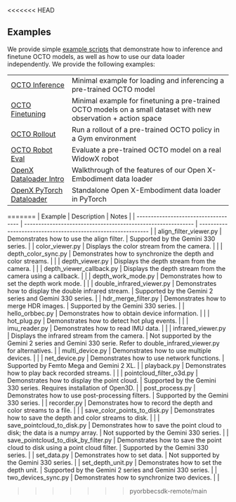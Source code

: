 <<<<<<< HEAD
## Examples

We provide simple [example scripts](examples) that demonstrate how to inference and finetune OCTO models,
as well as how to use our data loader independently. We provide the following examples:

|                                                                      |                                                                                                                 |
|----------------------------------------------------------------------|-----------------------------------------------------------------------------------------------------------------|
| [OCTO Inference](examples/01_inference_pretrained.ipynb)             | Minimal example for loading and inferencing a pre-trained OCTO model                                            |
| [OCTO Finetuning](examples/02_finetune_new_observation_action.py)    | Minimal example for finetuning a pre-trained OCTO models on a small dataset with new observation + action space |
| [OCTO Rollout](examples/03_eval_finetuned.py)                        | Run a rollout of a pre-trained OCTO policy in a Gym environment                                                 |
| [OCTO Robot Eval](examples/04_eval_finetuned_on_robot.py)            | Evaluate a pre-trained OCTO model on a real WidowX robot                                                        |
| [OpenX Dataloader Intro](examples/05_dataloading.ipynb)              | Walkthrough of the features of our Open X-Embodiment data loader                                                |
| [OpenX PyTorch Dataloader](examples/06_pytorch_oxe_dataloader.ipynb) | Standalone Open X-Embodiment data loader in PyTorch                                                             |
=======
| Example                              | Description                                                  | Notes                                                        |
| ------------------------------------ | ------------------------------------------------------------ | ------------------------------------------------------------ |
| align_filter_viewer.py               | Demonstrates how to use the align filter.                    | Supported by the Gemini 330 series.                          |
| color_viewer.py                      | Displays the color stream from the camera.                   |                                                              |
| depth_color_sync.py                  | Demonstrates how to synchronize the depth and color streams. |                                                              |
| depth_viewer.py                      | Displays the depth stream from the camera.                   |                                                              |
| depth_viewer_callback.py             | Displays the depth stream from the camera using a callback.  |                                                              |
| depth_work_mode.py                   | Demonstrates how to set the depth work mode.                 |                                                              |
| double_infrared_viewer.py            | Demonstrates how to display the double infrared stream.      | Supported by the Gemini 2 series and  Gemini 330 series.     |
| hdr_merge_filter.py                  | Demonstrates how to merge HDR images.                        | Supported by the Gemini 330 series.                          |
| hello_orbbec.py                      | Demonstrates how to obtain device information.               |                                                              |
| hot_plug.py                          | Demonstrates how to detect hot plug events.                  |                                                              |
| imu_reader.py                        | Demonstrates how to read IMU data.                           |                                                              |
| infrared_viewer.py                   | Displays the infrared stream from the camera.                | Not supported by the  Gemini 2 series and  Gemini 330 serie. Refer to double_infrared_viewer.py for alternatives. |
| multi_device.py                      | Demonstrates how to use multiple devices.                    |                                                              |
| net_device.py                        | Demonstrates how to use network functions.                   | Supported by Femto Mega and Gemini 2 XL.                     |
| playback.py                          | Demonstrates how to play back recorded streams.              |                                                              |
| pointcloud_filter_o3d.py             | Demonstrates how to display the point cloud.                 | Supported by the Gemini 330 series. Requires installation of Open3D. |
| post_process.py                      | Demonstrates how to use post-processing filters.             | Supported by the Gemini 330 series.                          |
| recorder.py                          | Demonstrates how to record the depth and color streams to a file. |                                                              |
| save_color_points_to_disk.py         | Demonstrates how to save the depth and color streams to disk. |                                                              |
| save_pointcloud_to_disk.py           | Demonstrates how to save the point cloud to disk; the data is a numpy array. | Not supported by the Gemini 330 series.                      |
| save_pointcloud_to_disk_by_filter.py | Demonstrates how to save the point cloud to disk using a point cloud filter. | Supported by the Gemini 330 series.                          |
| set_data.py                          | Demonstrates how to set data.                                | Not supported by the Gemini 330 series.                      |
| set_depth_unit.py                    | Demonstrates how to set the depth unit.                      | Supported by the Gemini 2 series and Gemini 330 series.      |
| two_devices_sync.py                  | Demonstrates how to synchronize two devices.                 |                                                              |

>>>>>>> pyorbbecsdk-remote/main
